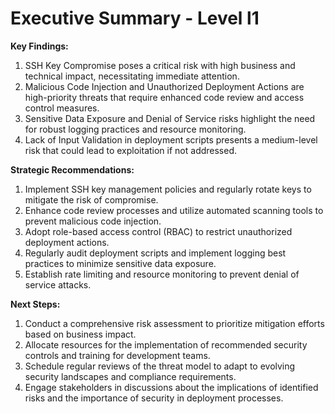 # Executive Summary - Level l1

**Key Findings:**
1. SSH Key Compromise poses a critical risk with high business and technical impact, necessitating immediate attention.
2. Malicious Code Injection and Unauthorized Deployment Actions are high-priority threats that require enhanced code review and access control measures.
3. Sensitive Data Exposure and Denial of Service risks highlight the need for robust logging practices and resource monitoring.
4. Lack of Input Validation in deployment scripts presents a medium-level risk that could lead to exploitation if not addressed.

**Strategic Recommendations:**
1. Implement SSH key management policies and regularly rotate keys to mitigate the risk of compromise.
2. Enhance code review processes and utilize automated scanning tools to prevent malicious code injection.
3. Adopt role-based access control (RBAC) to restrict unauthorized deployment actions.
4. Regularly audit deployment scripts and implement logging best practices to minimize sensitive data exposure.
5. Establish rate limiting and resource monitoring to prevent denial of service attacks.

**Next Steps:**
1. Conduct a comprehensive risk assessment to prioritize mitigation efforts based on business impact.
2. Allocate resources for the implementation of recommended security controls and training for development teams.
3. Schedule regular reviews of the threat model to adapt to evolving security landscapes and compliance requirements.
4. Engage stakeholders in discussions about the implications of identified risks and the importance of security in deployment processes.

